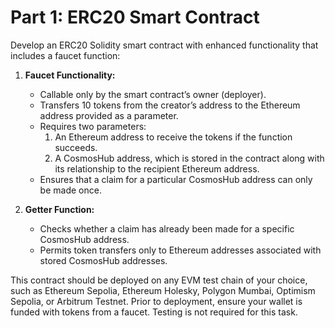 # Part 1: ERC20 Smart Contract

Develop an ERC20 Solidity smart contract with enhanced functionality that includes a faucet function:

1. **Faucet Functionality:**

   - Callable only by the smart contract’s owner (deployer).
   - Transfers 10 tokens from the creator’s address to the Ethereum address provided as a parameter.
   - Requires two parameters:
     1. An Ethereum address to receive the tokens if the function succeeds.
     2. A CosmosHub address, which is stored in the contract along with its relationship to the recipient Ethereum address.
   - Ensures that a claim for a particular CosmosHub address can only be made once.

2. **Getter Function:**
   - Checks whether a claim has already been made for a specific CosmosHub address.
   - Permits token transfers only to Ethereum addresses associated with stored CosmosHub addresses.

This contract should be deployed on any EVM test chain of your choice, such as Ethereum Sepolia, Ethereum Holesky, Polygon Mumbai, Optimism Sepolia, or Arbitrum Testnet. Prior to deployment, ensure your wallet is funded with tokens from a faucet. Testing is not required for this task.
